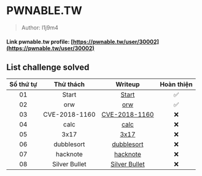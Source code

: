 # PWNABLE.TW

>Author: l1j9m4

#### Link pwnable.tw profile: [https://pwnable.tw/user/30002](https://pwnable.tw/user/30002)

## List challenge solved

|    Số thứ tự    |  Thử thách  | Writeup                                                       | Hoàn thiện |
| :-------------: | :---------: | :-----------------------------------------------------------: |:----------:|
|       01        |    Start    | [Start](./1_Start)                                            |✅         |         
|       02        |     orw     | [orw](./2_orw)                                                |✅         |
|       03        |CVE-2018-1160| [CVE-2018-1160](./3_CVE-2018-1160)                            |❌         |
|       04        |    calc     | [calc](./4_calc)                                              |❌         |
|       05        |    3x17     | [3x17](./5_3x17)                                              |❌         |
|       06        |  dubblesort | [dubblesort](./6_dubblesort)                                  |❌         |
|       07        |  hacknote   | [hacknote](./7_hacknote)                                      |❌         |
|       08        |Silver Bullet| [Silver Bullet](./8_Silver-Bullet)                            |❌         |

